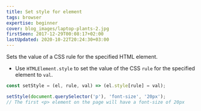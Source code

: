 ```yaml
---
title: Set style for element
tags: browser
expertise: beginner
cover: blog_images/laptop-plants-2.jpg
firstSeen: 2017-12-29T00:08:17+02:00
lastUpdated: 2020-10-22T20:24:30+03:00
---
```


Sets the value of a CSS rule for the specified HTML element.

- Use `HTMLElement.style` to set the value of the CSS `rule` for the specified element to `val`.

```js
const setStyle = (el, rule, val) => (el.style[rule] = val);
```

```js
setStyle(document.querySelector('p'), 'font-size', '20px');
// The first <p> element on the page will have a font-size of 20px
```
